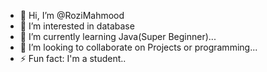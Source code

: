 - 👋 Hi, I’m @RoziMahmood
- 👀 I’m interested in database
- 🌱 I’m currently learning Java(Super Beginner)...
- 💞️ I’m looking to collaborate on Projects or programming...
- ⚡ Fun fact: I'm a student..

<!---
RoziMahmood/RoziMahmood is a ✨ special ✨ repository because its `README.md` (this file) appears on your GitHub profile.
You can click the Preview link to take a look at your changes.
--->
